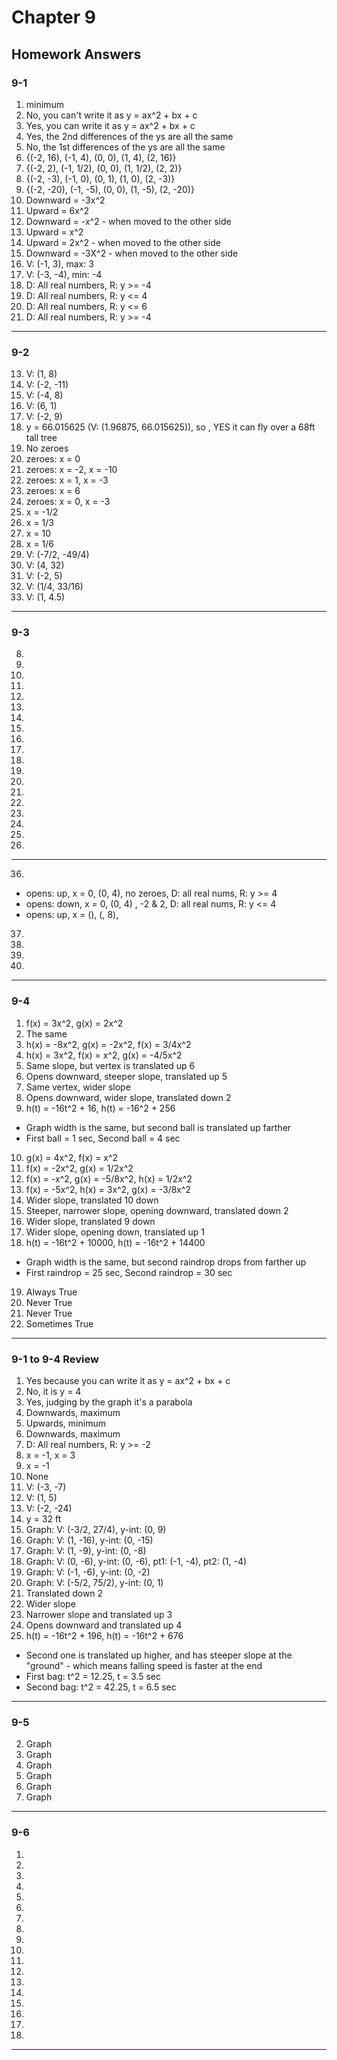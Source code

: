 # Chapter 9

## Homework Answers

### 9-1

1. minimum
2. No, you can't write it as y = ax^2 + bx + c
3. Yes, you can write it as y = ax^2 + bx + c
4. Yes, the 2nd differences of the ys are all the same
5. No, the 1st differences of the ys are all the same
6. {(-2, 16), (-1, 4), (0, 0), (1, 4), (2, 16)}
7. {(-2, 2), (-1, 1/2), (0, 0), (1, 1/2), (2, 2)}
8. {(-2, -3), (-1, 0), (0, 1), (1, 0), (2, -3)}
9. {(-2, -20), (-1, -5), (0, 0), (1, -5), (2, -20)}
10. Downward = -3x^2
11. Upward = 6x^2
12. Downward = -x^2 - when moved to the other side
13. Upward = x^2
14. Upward = 2x^2 - when moved to the other side
15. Downward = -3X^2 - when moved to the other side
16. V: (-1, 3), max: 3
17. V: (-3, -4), min: -4
18. D: All real numbers, R: y >= -4
19. D: All real numbers, R: y <= 4
20. D: All real numbers, R: y <= 6
21. D: All real numbers, R: y >= -4

---

### 9-2

13. V: (1, 8)
14. V: (-2, -11)
15. V: (-4, 8)
16. V: (6, 1)
17. V: (-2, 9)
18. y = 66.015625 (V: (1.96875, 66.015625)), so , YES it can fly over a 68ft tall tree
19. No zeroes
20. zeroes: x = 0
21. zeroes: x = -2, x = -10
22. zeroes: x = 1, x = -3
23. zeroes: x = 6
24. zeroes: x = 0, x = -3
25. x = -1/2
26. x = 1/3
27. x = 10
28. x = 1/6
29. V: (-7/2, -49/4) 
30. V: (4, 32)
31. V: (-2, 5)
32. V: (1/4, 33/16)
33. V: (1, 4.5)

---

### 9-3

8.
9.
10.
11.
12.
13.
14.
15.
16.
17.
18.
19.
20.
21.
22.
23.
24.
25.
26.

---

36.
  - opens: up, x = 0, (0, 4), no zeroes, D: all real nums, R: y >= 4
  - opens: down, x = 0, (0, 4) , -2 & 2, D: all real nums, R: y <= 4
  - opens: up, x = (), (, 8), 
37.
38.
39.
40.

---

### 9-4

1. f(x) = 3x^2, g(x) = 2x^2
2. The same
3. h(x) = -8x^2, g(x) = -2x^2, f(x) = 3/4x^2
4. h(x) = 3x^2, f(x) = x^2, g(x) = -4/5x^2
5. Same slope, but vertex is translated up 6
6. Opens downward, steeper slope, translated up 5
7. Same vertex, wider slope
8. Opens downward, wider slope, translated down 2
9. h(t) = -16t^2 + 16, h(t) = -16^2 + 256 
  - Graph width is the same, but second ball is translated up farther
  - First ball = 1 sec, Second ball = 4 sec
10. g(x) = 4x^2, f(x) = x^2
11. f(x) = -2x^2, g(x) = 1/2x^2
12. f(x) = -x^2, g(x) = -5/8x^2, h(x) = 1/2x^2
13. f(x) = -5x^2, h(x) = 3x^2, g(x) = -3/8x^2
14. Wider slope, translated 10 down
15. Steeper, narrower slope, opening downward, translated down 2
16. Wider slope, translated 9 down
17. Wider slope, opening down, translated up 1
18. h(t) = -16t^2 + 10000, h(t) = -16t^2 + 14400
  - Graph width is the same, but second raindrop drops from farther up
  - First raindrop = 25 sec, Second raindrop = 30 sec
19. Always True
20. Never True
21. Never True
22. Sometimes True

---

### 9-1 to 9-4 Review

1. Yes because you can write it as y = ax^2 + bx + c
2. No, it is y = 4
3. Yes, judging by the graph it's a parabola
4. Downwards, maximum
5. Upwards, minimum
6. Downwards, maximum
7. D: All real numbers, R: y >= -2
8. x = -1, x = 3
9. x = -1
10. None
11. V: (-3, -7)
12. V: (1, 5)
13. V: (-2, -24)
14. y = 32 ft
15. Graph: V: (-3/2, 27/4), y-int: (0, 9)
16. Graph: V: (1, -16), y-int: (0, -15)
17. Graph: V: (1, -9), y-int: (0, -8)
18. Graph: V: (0, -6), y-int: (0, -6), pt1: (-1, -4), pt2: (1, -4)
19. Graph: V: (-1, -6), y-int: (0, -2)
20. Graph: V: (-5/2, 75/2), y-int: (0, 1)
21. Translated down 2
22. Wider slope
23. Narrower slope and translated up 3
24. Opens downward and translated up 4
25. h(t) = -16t^2 + 196, h(t) = -16t^2 + 676
  - Second one is translated up higher, and has steeper slope at the "ground" - which means falling speed is faster at the end
  - First bag: t^2 = 12.25, t = 3.5 sec
  - Second bag: t^2 = 42.25, t = 6.5 sec

---

### 9-5 

2. Graph
3. Graph
4. Graph
5. Graph
6. Graph
7. Graph

---

### 9-6

1.
2.
3.
4.
5.
6.
7.
8.
9.
10.
11.
12.
13.
14.
15.
16.
17.
18.

---
